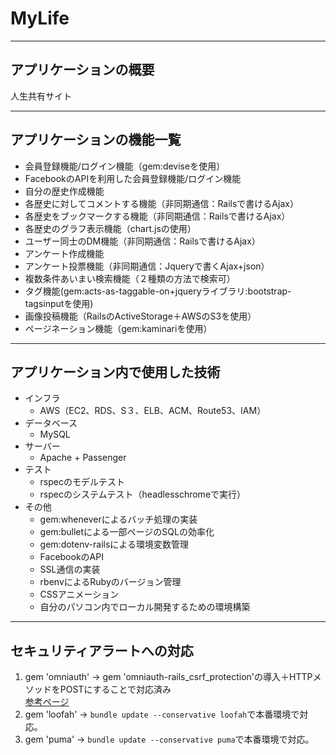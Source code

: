 # MyLife

***

## アプリケーションの概要
人生共有サイト

***

## アプリケーションの機能一覧
- 会員登録機能/ログイン機能（gem:deviseを使用）
- FacebookのAPIを利用した会員登録機能/ログイン機能
- 自分の歴史作成機能
- 各歴史に対してコメントする機能（非同期通信：Railsで書けるAjax）
- 各歴史をブックマークする機能（非同期通信：Railsで書けるAjax）
- 各歴史のグラフ表示機能（chart.jsの使用）
- ユーザー同士のDM機能（非同期通信：Railsで書けるAjax）
- アンケート作成機能
- アンケート投票機能（非同期通信：Jqueryで書くAjax+json）
- 複数条件あいまい検索機能（２種類の方法で検索可）
- タグ機能(gem:acts-as-taggable-on+jqueryライブラリ:bootstrap-tagsinputを使用)
- 画像投稿機能（RailsのActiveStorage＋AWSのS3を使用）
- ページネーション機能（gem:kaminariを使用）

***

## アプリケーション内で使用した技術
- インフラ
  - AWS（EC2、RDS、S３、ELB、ACM、Route53、IAM）
- データベース
  - MySQL
- サーバー
  - Apache + Passenger
- テスト
  - rspecのモデルテスト
  - rspecのシステムテスト（headlesschromeで実行）
- その他
  - gem:wheneverによるバッチ処理の実装
  - gem:bulletによる一部ページのSQLの効率化
  - gem:dotenv-railsによる環境変数管理
  - FacebookのAPI
  - SSL通信の実装
  - rbenvによるRubyのバージョン管理
  - CSSアニメーション
  - 自分のパソコン内でローカル開発するための環境構築
 
 ***
 
 ## セキュリティアラートへの対応
1. gem 'omniauth'  ->  gem 'omniauth-rails_csrf_protection'の導入＋HTTPメソッドをPOSTにすることで対応済み  
[参考ページ](https://github.com/omniauth/omniauth/wiki/Resolving-CVE-2015-9284)
2. gem 'loofah'  ->  `bundle update --conservative loofah`で本番環境で対応。
2. gem 'puma'  ->  `bundle update --conservative puma`で本番環境で対応。


